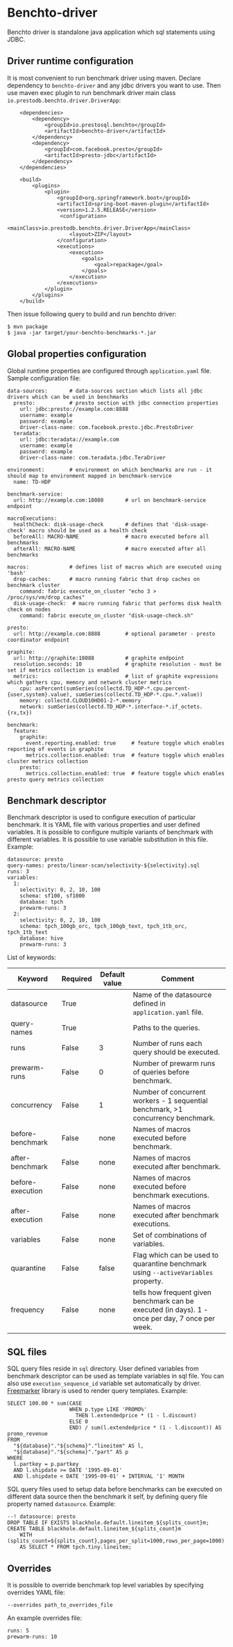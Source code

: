 # Benchto-driver

Benchto driver is standalone java application which sql statements using JDBC.

## Driver runtime configuration

It is most convenient to run benchmark driver using maven. Declare dependency to `benchto-driver` and any
jdbc drivers you want to use. Then use maven exec plugin to run benchmark driver main class 
`io.prestodb.benchto.driver.DriverApp`:

```
    <dependencies>
        <dependency>
            <groupId>io.prestosql.benchto</groupId>
            <artifactId>benchto-driver</artifactId>
        </dependency>
        <dependency>
            <groupId>com.facebook.presto</groupId>
            <artifactId>presto-jdbc</artifactId>
        </dependency>
    </dependencies>

    <build>
        <plugins>
            <plugin>
                <groupId>org.springframework.boot</groupId>
                <artifactId>spring-boot-maven-plugin</artifactId>
                <version>1.2.5.RELEASE</version>
                 <configuration>
                    <mainClass>io.prestodb.benchto.driver.DriverApp</mainClass>
                    <layout>ZIP</layout>
                </configuration>
                <executions>
                    <execution>
                        <goals>
                            <goal>repackage</goal>
                        </goals>
                    </execution>
                </executions>
            </plugin>
        </plugins>
    </build>
```

Then issue following query to build and run benchto driver:

```
$ mvn package
$ java -jar target/your-benchto-benchmarks-*.jar 
```

## Global properties configuration

Global runtime properties are configured through `application.yaml` file. Sample configuration file:

```
data-sources:       # data-sources section which lists all jdbc drivers which can be used in benchmarks
  presto:           # presto section with jdbc connection properties
    url: jdbc:presto://example.com:8888
    username: example
    password: example
    driver-class-name: com.facebook.presto.jdbc.PrestoDriver
  teradata:
    url: jdbc:teradata://example.com
    username: example
    password: example
    driver-class-name: com.teradata.jdbc.TeraDriver

environment:        # environment on which benchmarks are run - it should map to environment mapped in benchmark-service
  name: TD-HDP

benchmark-service:
  url: http://example.com:18080       # url on benchmark-service endpoint

macroExecutions:
  healthCheck: disk-usage-check       # defines that 'disk-usage-check' macro should be used as a health check
  beforeAll: MACRO-NAME               # macro executed before all benchmarks
  afterAll: MACRO-NAME                # macro executed after all benchmarks

macros:             # defines list of macros which are executed using 'bash'
  drop-caches:      # macro running fabric that drop caches on benchmark cluster
    command: fabric execute_on_cluster "echo 3 > /proc/sys/vm/drop_caches"
  disk-usage-check:  # macro running fabric that performs disk health check on nodes
    command: fabric execute_on_cluster "disk-usage-check.sh"

presto:
  url: http://example.com:8888        # optional parameter - presto coordinator endpoint

graphite:
  url: http://graphite:18088          # graphite endpoint
  resolution.seconds: 10              # graphite resolution - must be set if metrics collection is enabled
  metrics:                            # list of graphite expressions which gathers cpu, memory and network cluster metrics
    cpu: asPercent(sumSeries(collectd.TD_HDP-*.cpu.percent-{user,system}.value), sumSeries(collectd.TD_HDP-*.cpu.*.value))
    memory: collectd.CLOUD10HD01-2-*.memory
    network: sumSeries(collectd.TD_HDP-*.interface-*.if_octets.{rx,tx})

benchmark:
  feature:
    graphite:
      event.reporting.enabled: true     # feature toggle which enables reporting of events in graphite
      metrics.collection.enabled: true  # feature toggle which enables cluster metrics collection
    presto:
      metrics.collection.enabled: true  # feature toggle which enables presto query metrics collection
```

## Benchmark descriptor

Benchmark descriptor is used to configure execution of particular benchmark. It is YAML file with various
properties and user defined variables. It is possible to configure multiple variants of benchmark with
different variables. It is possible to use variable substitution in this file. Example:

```
datasource: presto
query-names: presto/linear-scan/selectivity-${selectivity}.sql
runs: 3
variables:
  1:
    selectivity: 0, 2, 10, 100
    schema: sf100, sf1000
    database: tpch
    prewarm-runs: 3
  2:
    selectivity: 0, 2, 10, 100
    schema: tpch_100gb_orc, tpch_100gb_text, tpch_1tb_orc, tpch_1tb_text
    database: hive
    prewarm-runs: 3
```

List of keywords:

| Keyword | Required | Default value | Comment |
|---|---|---|---|
| datasource       | True  |       | Name of the datasource defined in `application.yaml` file.                         |
| query-names      | True  |       | Paths to the queries.                                                              |
| runs             | False | 3     | Number of runs each query should be executed.                                      |
| prewarm-runs     | False | 0     | Number of prewarm runs of queries before benchmark.                                |
| concurrency      | False | 1     | Number of concurrent workers - 1 sequential benchmark, >1 concurrency benchmark.   |
| before-benchmark | False | none  | Names of macros executed before benchmark.                                         |
| after-benchmark  | False | none  | Names of macros executed after benchmark.                                          |
| before-execution | False | none  | Names of macros executed before benchmark executions.                              |
| after-execution  | False | none  | Names of macros executed after benchmark executions.                               |
| variables        | False | none  | Set of combinations of variables.                                                  |
| quarantine       | False | false | Flag which can be used to quarantine benchmark using `--activeVariables` property. |
| frequency        | False | none  | tells how frequent given benchmark can be executed (in days). 1 - once per day, 7 once per week. |

## SQL files

SQL query files reside in `sql` directory. User defined variables from benchmark descriptor can be used as template
variables in sql file. You can also use `execution_sequence_id` variable set automatically by driver. [Freemarker](http://freemarker.org/)
library is used to render query templates. Example:

```
SELECT 100.00 * sum(CASE
                    WHEN p.type LIKE 'PROMO%'
                      THEN l.extendedprice * (1 - l.discount)
                    ELSE 0
                    END) / sum(l.extendedprice * (1 - l.discount)) AS promo_revenue
FROM
  "${database}"."${schema}"."lineitem" AS l,
  "${database}"."${schema}"."part" AS p
WHERE
  l.partkey = p.partkey
  AND l.shipdate >= DATE '1995-09-01'
  AND l.shipdate < DATE '1995-09-01' + INTERVAL '1' MONTH
```

SQL query files used to setup data before benchmarks can be executed on different data source then the benchmark it self, by defining
query file property named `datasource`. Example:

```
--! datasource: presto
DROP TABLE IF EXISTS blackhole.default.lineitem_${splits_count}m;
CREATE TABLE blackhole.default.lineitem_${splits_count}m
    WITH (splits_count=${splits_count},pages_per_split=1000,rows_per_page=1000)
    AS SELECT * FROM tpch.tiny.lineitem;
```

## Overrides

It is possible to override benchmark top level variables by specifying
overrides YAML file:
```
--overrides path_to_overrides_file
```

An example overrides file:
```
runs: 5
prewarm-runs: 10
```
